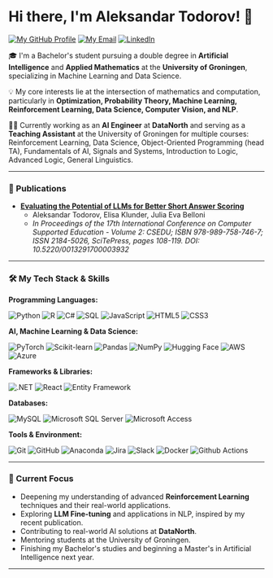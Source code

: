 # Hi there, I'm Aleksandar Todorov! 👋

[![My GitHub Profile](https://img.shields.io/badge/GitHub-Profile-blue?logo=github)](https://github.com/atodorov284) [![My Email](https://img.shields.io/badge/Email-atodorov.rs@gmail.com-red?logo=gmail)](mailto:atodorov.rs@gmail.com) [![LinkedIn](https://img.shields.io/badge/LinkedIn-Connect-blue)](https://www.linkedin.com/in/aleksandar-todorov-26b756213/)

🎓 I'm a Bachelor's student pursuing a double degree in **Artificial Intelligence** and **Applied Mathematics** at the **University of Groningen**, specializing in Machine Learning and Data Science.

💡 My core interests lie at the intersection of mathematics and computation, particularly in **Optimization, Probability Theory, Machine Learning, Reinforcement Learning, Data Science, Computer Vision, and NLP**.

👨‍💻 Currently working as an **AI Engineer** at **DataNorth** and serving as a **Teaching Assistant** at the University of Groningen for multiple courses: Reinforcement Learning, Data Science, Object-Oriented Programming (head TA), Fundamentals of AI, Signals and Systems, Introduction to Logic, Advanced Logic, General Linguistics.

---

### 📄 Publications

* **[Evaluating the Potential of LLMs for Better Short Answer Scoring](https://www.scitepress.org/PublicationsDetail.aspx?ID=Fjcad3Hf7jg%3d)**
    * Aleksandar Todorov, Elisa Klunder, Julia Eva Belloni
    * *In Proceedings of the 17th International Conference on Computer Supported Education - Volume 2: CSEDU; ISBN 978-989-758-746-7; ISSN 2184-5026, SciTePress, pages 108-119. DOI: 10.5220/0013291700003932*

---


### 🛠️ My Tech Stack & Skills

**Programming Languages:**

![Python](https://img.shields.io/badge/Python-3776AB?style=for-the-badge&logo=python&logoColor=white)
![R](https://img.shields.io/badge/R-276DC3?style=for-the-badge&logo=r&logoColor=white)
![C#](https://img.shields.io/badge/C%23-239120?style=for-the-badge&logo=c-sharp&logoColor=white)
![SQL](https://img.shields.io/badge/SQL-025E8C?style=for-the-badge&logo=microsoft-sql-server&logoColor=white)
![JavaScript](https://img.shields.io/badge/JavaScript-323330?style=for-the-badge&logo=javascript&logoColor=F7DF1E)
![HTML5](https://img.shields.io/badge/HTML5-E34F26?style=for-the-badge&logo=html5&logoColor=white)
![CSS3](https://img.shields.io/badge/CSS3-1572B6?style=for-the-badge&logo=css3&logoColor=white)

**AI, Machine Learning & Data Science:**

![PyTorch](https://img.shields.io/badge/PyTorch-EE4C2C?style=for-the-badge&logo=pytorch&logoColor=white)
![Scikit-learn](https://img.shields.io/badge/scikit--learn-%23F7931E?style=for-the-badge&logo=scikit-learn&logoColor=white)
![Pandas](https://img.shields.io/badge/Pandas-150458?style=for-the-badge&logo=pandas&logoColor=white)
![NumPy](https://img.shields.io/badge/NumPy-013243?style=for-the-badge&logo=numpy&logoColor=white)
![Hugging Face](https://img.shields.io/badge/%F0%9F%A4%97%20Hugging%20Face-FFD21E?style=for-the-badge&logo=huggingface&logoColor=black)
![AWS](https://img.shields.io/badge/Amazon_AWS-FF9900?style=for-the-badge&logo=amazonaws&logoColor=white)
![Azure](https://img.shields.io/badge/microsoft%20azure-0089D6?style=for-the-badge&logo=microsoft-azure&logoColor=white)

**Frameworks & Libraries:**

![.NET](https://img.shields.io/badge/.NET-512BD4?style=for-the-badge&logo=dotnet&logoColor=white) ![React](https://img.shields.io/badge/React-61DAFB?style=for-the-badge&logo=react&logoColor=black)
![Entity Framework](https://img.shields.io/badge/Entity%20Framework-4479A1?style=for-the-badge) 

**Databases:**

![MySQL](https://img.shields.io/badge/MySQL-4479A1?style=for-the-badge&logo=mysql&logoColor=white)
![Microsoft SQL Server](https://img.shields.io/badge/Microsoft%20SQL%20Server-CC2927?style=for-the-badge&logo=microsoft-sql-server&logoColor=white)
![Microsoft Access](https://img.shields.io/badge/Microsoft%20Access-A4373A?style=for-the-badge&logo=microsoft-access&logoColor=white)

**Tools & Environment:**

![Git](https://img.shields.io/badge/Git-F05032?style=for-the-badge&logo=git&logoColor=white)
![GitHub](https://img.shields.io/badge/GitHub-181717?style=for-the-badge&logo=github&logoColor=white)
![Anaconda](https://img.shields.io/badge/Anaconda-44A833?style=for-the-badge&logo=anaconda&logoColor=white)
![Jira](https://img.shields.io/badge/Jira-0052CC?style=for-the-badge&logo=jira&logoColor=white)
![Slack](https://img.shields.io/badge/Slack-4A154B?style=for-the-badge&logo=slack&logoColor=white)
![Docker](https://img.shields.io/badge/Docker-2CA5E0?style=for-the-badge&logo=docker&logoColor=white)
![Github Actions](https://img.shields.io/badge/GitHub_Actions-2088FF?style=for-the-badge&logo=github-actions&logoColor=white)

---

### 🔭 Current Focus

* Deepening my understanding of advanced **Reinforcement Learning** techniques and their real-world applications.
* Exploring **LLM Fine-tuning** and applications in NLP, inspired by my recent publication.
* Contributing to real-world AI solutions at **DataNorth**.
* Mentoring students at the University of Groningen.
* Finishing my Bachelor's studies and beginning a Master's in Artificial Intelligence next year.

---


<!--
**atodorov284/atodorov284** is a ✨ _special_ ✨ repository because its `README.md` (this file) appears on your GitHub profile.

Here are some ideas to get you started:

- 🔭 I’m currently working on ...
- 🌱 I’m currently learning ...
- 👯 I’m looking to collaborate on ...
- 🤔 I’m looking for help with ...
- 💬 Ask me about ...
- 📫 How to reach me: ...
- 😄 Pronouns: ...
- ⚡ Fun fact: ...
-->
